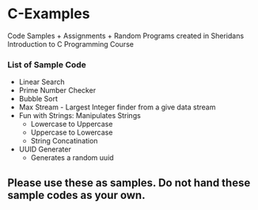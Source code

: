 # C-Examples
Code Samples + Assignments + Random Programs created in Sheridans Introduction to C Programming Course

### List of Sample Code
- Linear Search
- Prime Number Checker
- Bubble Sort
- Max Stream - Largest Integer finder from a give data stream
- Fun with Strings: Manipulates Strings
  - Lowercase to Uppercase
  - Uppercase to Lowercase
  - String Concatination
- UUID Generater
  - Generates a random uuid

## Please use these as samples. Do not hand these sample codes as your own.
